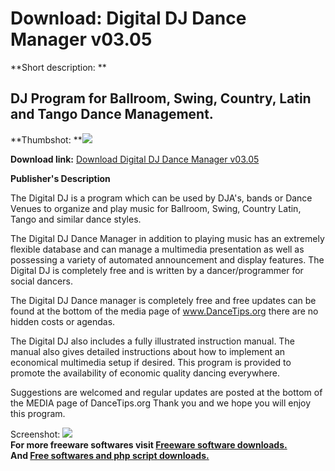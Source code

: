 # Download: Digital DJ Dance Manager v03.05

**Short description: **

## DJ Program for Ballroom, Swing, Country, Latin and Tango Dance Management.

  
**Thumbshot: **![](http://www.freewarefiles.com/screenshot/digitaldj_md.gif)   
  
**Download link:** [Download Digital DJ Dance Manager v03.05](http://freesoftwares.boysofts.com/Digital-DJ-Dance-Manager_program_76053.html)  
  

**Publisher's Description**  
  

The Digital DJ is a program which can be used by DJA's, bands or Dance Venues
to organize and play music for Ballroom, Swing, Country Latin, Tango and
similar dance styles.

The Digital DJ Dance Manager in addition to playing music has an extremely
flexible database and can manage a multimedia presentation as well as
possessing a variety of automated announcement and display features. The
Digital DJ is completely free and is written by a dancer/programmer for social
dancers.

The Digital DJ Dance manager is completely free and free updates can be found
at the bottom of the media page of www.DanceTips.org there are no hidden costs
or agendas.

The Digital DJ also includes a fully illustrated instruction manual. The
manual also gives detailed instructions about how to implement an economical
multimedia setup if desired. This program is provided to promote the
availability of economic quality dancing everywhere.

Suggestions are welcomed and regular updates are posted at the bottom of the
MEDIA page of DanceTips.org Thank you and we hope you will enjoy this program.

  
  
Screenshot: ![](http://www.freewarefiles.com/screenshot/digitaldj.gif)  
**For more freeware softwares visit [Freeware software downloads.](http://freesoftwares.boysofts.com/)**   
**And [Free softwares and php script downloads.](http://www.boysofts.com/)**

